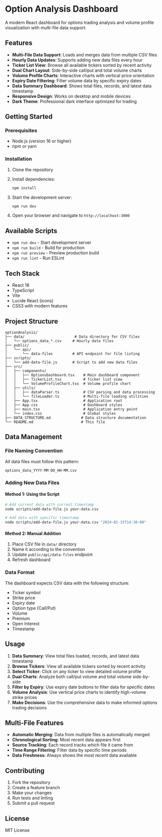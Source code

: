 # Option Analysis Dashboard

A modern React dashboard for options trading analysis and volume profile visualization with multi-file data support.

## Features

- **Multi-File Data Support**: Loads and merges data from multiple CSV files
- **Hourly Data Updates**: Supports adding new data files every hour
- **Ticker List View**: Browse all available tickers sorted by recent activity
- **Dual Chart Layout**: Side-by-side call/put and total volume charts
- **Volume Profile Charts**: Interactive charts with vertical price orientation
- **Expiry Date Filtering**: Filter volume data by specific expiry dates
- **Data Summary Dashboard**: Shows total files, records, and latest data timestamp
- **Responsive Design**: Works on desktop and mobile devices
- **Dark Theme**: Professional dark interface optimized for trading

## Getting Started

### Prerequisites

- Node.js (version 16 or higher)
- npm or yarn

### Installation

1. Clone the repository
2. Install dependencies:
   ```bash
   npm install
   ```

3. Start the development server:
   ```bash
   npm run dev
   ```

4. Open your browser and navigate to `http://localhost:3000`

## Available Scripts

- `npm run dev` - Start development server
- `npm run build` - Build for production
- `npm run preview` - Preview production build
- `npm run lint` - Run ESLint

## Tech Stack

- React 18
- TypeScript
- Vite
- Lucide React (icons)
- CSS3 with modern features

## Project Structure

```
optionAnalysis/
├── data/                       # Data directory for CSV files
│   └── options_data_*.csv     # Hourly data files
├── public/
│   └── api/
│       └── data-files         # API endpoint for file listing
├── scripts/
│   └── add-data-file.js       # Script to add new data files
├── src/
│   ├── components/
│   │   ├── OptionsDashboard.tsx    # Main dashboard component
│   │   ├── TickerList.tsx          # Ticker list view
│   │   └── VolumeProfileChart.tsx  # Volume profile chart
│   ├── utils/
│   │   ├── dataParser.ts           # CSV parsing and data processing
│   │   └── fileLoader.ts           # Multi-file loading utilities
│   ├── App.tsx                     # Application root
│   ├── App.css                     # Dashboard styles
│   ├── main.tsx                    # Application entry point
│   └── index.css                   # Global styles
├── DATA_STRUCTURE.md              # Data structure documentation
└── README.md                      # This file
```

## Data Management

### File Naming Convention
All data files must follow this pattern:
```
options_data_YYYY-MM-DD_HH-MM.csv
```

### Adding New Data Files

#### Method 1: Using the Script
```bash
# Add current data with current timestamp
node scripts/add-data-file.js your-data.csv

# Add data with specific timestamp
node scripts/add-data-file.js your-data.csv "2024-01-15T14:30:00"
```

#### Method 2: Manual Addition
1. Place CSV file in `data/` directory
2. Name it according to the convention
3. Update `public/api/data-files` endpoint
4. Refresh dashboard

### Data Format
The dashboard expects CSV data with the following structure:
- Ticker symbol
- Strike price
- Expiry date
- Option type (Call/Put)
- Volume
- Premium
- Open Interest
- Timestamp

## Usage

1. **Data Summary**: View total files loaded, records, and latest data timestamp
2. **Browse Tickers**: View all available tickers sorted by recent activity
3. **Select Ticker**: Click on any ticker to view detailed volume profile
4. **Dual Charts**: Analyze both call/put volume and total volume side-by-side
5. **Filter by Expiry**: Use expiry date buttons to filter data for specific dates
6. **Volume Analysis**: Use vertical price charts to identify high-volume strike prices
7. **Make Decisions**: Use the comprehensive data to make informed options trading decisions

## Multi-File Features

- **Automatic Merging**: Data from multiple files is automatically merged
- **Chronological Sorting**: Most recent data appears first
- **Source Tracking**: Each record tracks which file it came from
- **Time Range Filtering**: Filter data by specific time periods
- **Data Freshness**: Always shows the most recent data available

## Contributing

1. Fork the repository
2. Create a feature branch
3. Make your changes
4. Run tests and linting
5. Submit a pull request

## License

MIT License
